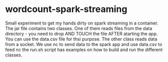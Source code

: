 # wordcount-spark-streaming

Small experiment to get my hands dirty on spark streaming in a container. 
The jar file contains two classes. One of them reads files from the data directory - you need to drop AND TOUCH the file AFTER atarting the app. You can use the data.csv file for thsi purpose.
The other class reads data from a socket. We use nc to send data to the spark app and use data.csv to feed nc
the run.sh script has examples on how to build and run the different classes.